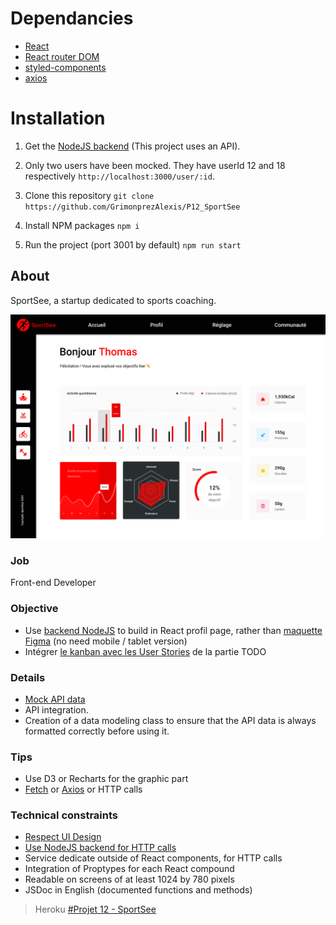 # Dependancies

- [React](https://reactjs.org/)
- [React router DOM](https://v5.reactrouter.com/web/guides/quick-start)
- [styled-components](https://styled-components.com/)
- [axios](https://axios-http.com/fr/docs/intro)

# Installation

1. Get the [NodeJS backend](https://github.com/OpenClassrooms-Student-Center/P9-front-end-dashboard) (This project uses an API).
2. Only two users have been mocked. They have userId 12 and 18 respectively `http://localhost:3000/user/:id`.
3. Clone this repository `git clone https://github.com/GrimonprezAlexis/P12_SportSee`

4. Install NPM packages
   `npm i`

5. Run the project (port 3001 by default)
   `npm run start`

## About

SportSee, a startup dedicated to sports coaching.

<img src="./src/assets/sportsee.png"/>

### Job

Front-end Developer

### Objective

- Use [backend NodeJS](https://github.com/OpenClassrooms-Student-Center/P9-front-end-dashboard) to build in React profil page, rather than [maquette Figma](https://www.figma.com/file/BMomGVZqLZb811mDMShpLu/UI-design-Sportify-FR?node-id=0%3A1) (no need mobile / tablet version)
- Intégrer [le kanban avec les User Stories](https://www.notion.so/openclassrooms/Copy-of-Dev4U-projet-Learn-Home-6686aa4b5f44417881a4884c9af5669e) de la partie TODO

### Details

- [Mock API data](https://github.com/GrimonprezAlexis/P12_Sportsee/tree/main/public/json-mock-api/)
- API integration.
- Creation of a data modeling class to ensure that the API data is always formatted correctly before using it.

### Tips

- Use D3 or Recharts for the graphic part
- [Fetch](https://developer.mozilla.org/en-US/docs/Web/API/Fetch_API) or [Axios](https://github.com/axios/axios) or HTTP calls

### Technical constraints

- [Respect UI Design](https://www.figma.com/file/BMomGVZqLZb811mDMShpLu/UI-design-Sportify-FR?node-id=0%3A1)
- [Use NodeJS backend for HTTP calls](https://github.com/OpenClassrooms-Student-Center/P9-front-end-dashboard)
- Service dedicate outside of React components, for HTTP calls
- Integration of Proptypes for each React compound
- Readable on screens of at least 1024 by 780 pixels
- JSDoc in English (documented functions and methods)

> Heroku
> [#Projet 12 - SportSee](https://google.fr/)
